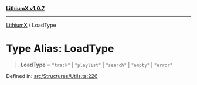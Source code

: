 [**LithiumX v1.0.7**](README.md)

***

[LithiumX](globals.md) / LoadType

# Type Alias: LoadType

> **LoadType** = `"track"` \| `"playlist"` \| `"search"` \| `"empty"` \| `"error"`

Defined in: [src/Structures/Utils.ts:226](https://github.com/anantix-network/LithiumX/blob/720bc1bb802e250a8740a01a0f217198cffacb28/src/Structures/Utils.ts#L226)
